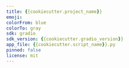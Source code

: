 ```yaml
---
title: {{cookiecutter.project_name}}
emoji:
colorFrom: blue
colorTo: gray
sdk: gradio
sdk_version: {{cookiecutter.gradio_version}}
app_file: {{cookiecutter.script_name}}.py
pinned: false
license: mit
---
```

